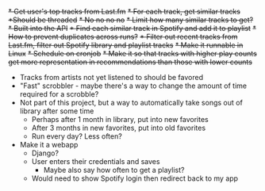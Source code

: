 ~~* Get user's top tracks from Last.fm~~
~~* For each track, get similar tracks~~
    ~~*Should be threaded~~
        ~~* No no no no~~
    ~~* Limit how many similar tracks to get?~~
    	~~* Built into the API~~
~~* Find each similar track in Spotify and add it to playlist~~
    ~~* How to prevent duplicates across runs?~~
        ~~* Filter out recent tracks from Last.fm, filter out Spotify library and playlist tracks~~
~~* Make it runnable in Linux~~
~~* Schedule on cronjob~~
~~* Make it so that tracks with higher play counts get more representation in recommendations than those with lower counts~~
* Tracks from artists not yet listened to should be favored
* "Fast" scrobbler - maybe there's a way to change the amount of time required for a scrobble?
* Not part of this project, but a way to automatically take songs out of library after some time
    * Perhaps after 1 month in library, put into new favorites
    * After 3 months in new favorites, put into old favorites
    * Run every day? Less often?
* Make it a webapp
    * Django?
    * User enters their credentials and saves
        * Maybe also say how often to get a playlist?
    * Would need to show Spotify login then redirect back to my app
